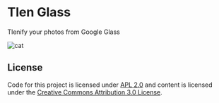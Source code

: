 # Tlen Glass

Tlenify your photos from Google Glass

![cat](https://github.com/StartDown/tlen-glass/blob/master/src/main/webapp/static/images/chipotle-tube-640x360.jpg)

## License
Code for this project is licensed under [APL 2.0](http://www.apache.org/licenses/LICENSE-2.0.html)
and content is licensed under the
[Creative Commons Attribution 3.0 License](http://creativecommons.org/licenses/by/3.0/).

